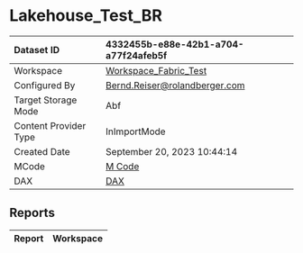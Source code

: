 



# Lakehouse_Test_BR

|Dataset ID|4332455b-e88e-42b1-a704-a77f24afeb5f|
| :--- | :--- |
|Workspace|[Workspace_Fabric_Test](../Workspaces/Workspace_Fabric_Test.md)|
|Configured By|Bernd.Reiser@rolandberger.com|
|Target Storage Mode|Abf|
|Content Provider Type|InImportMode|
|Created Date|September 20, 2023 10:44:14|
|MCode|[M Code](./Lakehouse_Test_BR/mcode.md)|
|DAX|[DAX](./Lakehouse_Test_BR/dax.md)|

## Reports

|Report|Workspace|
| :--- | :--- |
